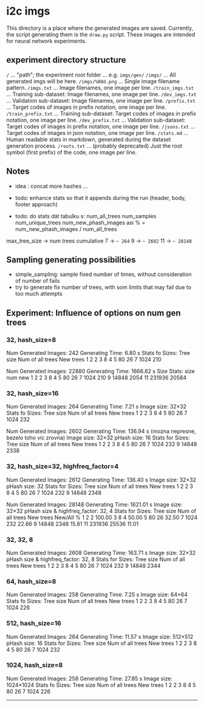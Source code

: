 # i2c imgs #

This directory is a place where the generated images are saved.
Currently, the script generating them is the `draw.py` script.
These images are intended for neural network experiments.


## experiment directory structure ##

`/`                 ... "path"; the experiment root folder ... e.g. `imgs/gen/`
`/imgs/`            ... All generated imgs will be here.
`/imgs/%08d.png`    ... Single image filename pattern.
`/imgs.txt`         ... Image filenames, one image per line.
`/train_imgs.txt`   ... Training sub-dataset: Image filenames, one image per line.
`/dev_imgs.txt`     ... Validation sub-dataset: Image filenames, one image per line.
`/prefix.txt`       ... Target codes of images in prefix notation, one image per line.
`/train_prefix.txt` ... Training sub-dataset: Target codes of images in prefix notation, one image per line.
`/dev_prefix.txt`   ... Validation sub-dataset: Target codes of images in prefix notation, one image per line.
`/jsons.txt`        ... Target codes of images in json notation, one image per line.
`/stats.md`         ... Human readable stats in markdown, generated during the dataset generation process. 
`/roots.txt`        ... (probably deprecated) Just the root symbol (first prefix) of the code, one image per line.



## Notes ##

- idea : concat more hashes ...

- todo: enhance stats so that it appends during the run (header, body, footer approach)
- todo: do stats dát tabulku s:
        num_all_trees
        num_samples
        num_unique_trees
        num_new_phash_images
        asi % = num_new_phash_images / num_all_trees
   

max_tree_size -> num trees cumulative
 7  -> `~ 264`
 9  -> `~ 2602`
 11 -> `~ 28148`


## Sampling generating possibilities ##

- simple_sampling: sample fixed number of times, without consideration of number of fails 
- try to generate fix number of trees, with som limits that may fail due to too much attempts




## Experiment: Influence of options on num gen trees


### 32, hash_size=8 

Num Generated Images: 242
Generating Time: 6.80 s
Stats fo Sizes:
Tree size Num of all trees    New trees
1         2                   2
3         8                   4
5         80                  26
7         1024                210

Num Generated Images: 22880
Generating Time: 1666.82 s
Size Stats:
size      num                 new
1         2                   2
3         8                   4
5         80                  26
7         1024                210
9         14848               2054
11        231936              20584



### 32, hash_size=16 

Num Generated Images: 264
Generating Time: 7.21 s
Image size: 32×32
Stats fo Sizes:
Tree size      Num of all trees    New trees
1              2                   2
3              8                   4
5              80                  26
7              1024                232

Num Generated Images: 2602
Generating Time: 136.94 s (mozna nepresne, bezelo toho vic zrovna)
Image size: 32×32
pHash size: 16
Stats for Sizes:
Tree size      Num of all trees    New trees
1              2                   2
3              8                   4
5              80                  26
7              1024                232
9              14848               2338

### 32, hash_size=32, highfreq_factor=4

Num Generated Images: 2612
Generating Time: 136.40 s
Image size: 32×32
pHash size: 32
Stats for Sizes:
Tree size      Num of all trees    New trees
1              2                   2
3              8                   4
5              80                  26
7              1024                232
9              14848               2348

Num Generated Images: 28148
Generating Time: 1621.01 s
Image size: 32×32
pHash size & highfreq_factor: 32, 4
Stats for Sizes:
Tree size      Num of all trees    New trees           New/All %
1              2                   2                   100.00
3              8                   4                   50.00
5              80                  26                  32.50
7              1024                232                 22.66
9              14848               2348                15.81
11             231936              25536               11.01


### 32, 32, 8

Num Generated Images: 2608
Generating Time: 163.71 s
Image size: 32×32
pHash size & highfreq_factor: 32, 8
Stats for Sizes:
Tree size      Num of all trees    New trees
1              2                   2
3              8                   4
5              80                  26
7              1024                232
9              14848               2344


### 64, hash_size=8 

Num Generated Images: 258
Generating Time: 7.25 s
Image size: 64×64
Stats fo Sizes:
Tree size      Num of all trees    New trees
1              2                   2
3              8                   4
5              80                  26
7              1024                226

### 512, hash_size=16

Num Generated Images: 264
Generating Time: 11.57 s
Image size: 512×512
pHash size: 16
Stats for Sizes:
Tree size      Num of all trees    New trees
1              2                   2
3              8                   4
5              80                  26
7              1024                232

### 1024, hash_size=8 

Num Generated Images: 258
Generating Time: 27.85 s
Image size: 1024×1024
Stats fo Sizes:
Tree size      Num of all trees    New trees
1              2                   2
3              8                   4
5              80                  26
7              1024                226






---------------------------------







